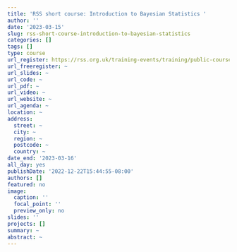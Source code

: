 ```yaml
---
title: 'RSS short course: Introduction to Bayesian Statistics '
author: ''
date: '2023-03-15'
slug: rss-short-course-introduction-to-bayesian-statistics
categories: []
tags: []
type: course
url_register: https://rss.org.uk/training-events/training/public-courses/introduction-to-statistics/introduction-to-bayesian-statistics/introduction-to-bayesian-statistics-virtual-cl-(1)/#eventoverview
url_freeregister: ~
url_slides: ~
url_code: ~
url_pdf: ~
url_video: ~
url_website: ~
url_agenda: ~
location: ~
address:
  street: ~
  city: ~
  region: ~
  postcode: ~
  country: ~
date_end: '2023-03-16'
all_day: yes
publishDate: '2022-12-22T15:44:55-08:00'
authors: []
featured: no
image:
  caption: ''
  focal_point: ''
  preview_only: no
slides: ''
projects: []
summary: ~
abstract: ~
---
```


<!--more-->
